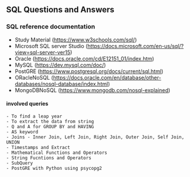 ## SQL Questions and Answers

### SQL reference documentation
- Study Material (https://www.w3schools.com/sql/)
- Microsoft SQL server Studio  (https://docs.microsoft.com/en-us/sql/?view=sql-server-ver15)
- Oracle  (https://docs.oracle.com/cd/E12151_01/index.htm)
- MySQL  (https://dev.mysql.com/doc/)
- PostGRE  (https://www.postgresql.org/docs/current/sql.html)
- ORacleNoSQL  (https://docs.oracle.com/en/database/other-databases/nosql-database/index.html)
- MongoDBNoSQL  (https://www.mongodb.com/nosql-explained)

#### involved queries
    - To find a leap year 
    - To extract the data from string
    - Q and A for GROUP BY and HAVING 
    - AS keyword
    - Joins - Inner Join, Left Join, Right Join, Outer Join, Self Join, UNION
    - Timestamps and Extract
    - Mathematical Functions and Operators
    - String Fucntions and Operators
    - SubQuery
    - PostGRE with Python using psycopg2
    
